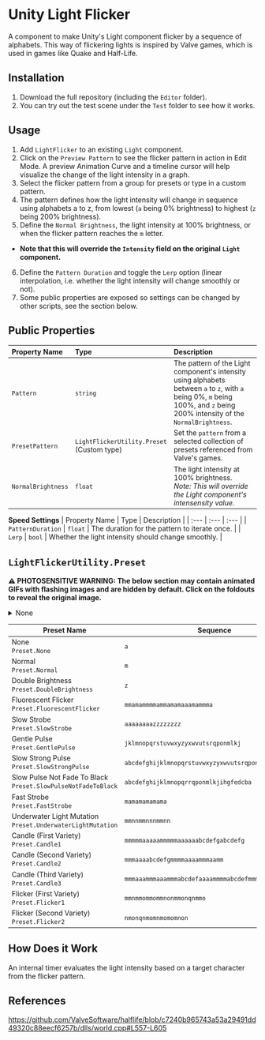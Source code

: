 # Unity Light Flicker
A component to make Unity's Light component flicker by a sequence of alphabets. This way of flickering lights is inspired by Valve games, which is used in games like Quake and Half-Life.

## Installation
1. Download the full repository (including the `Editor` folder).
2. You can try out the test scene under the `Test` folder to see how it works.

## Usage
1. Add `LightFlicker` to an existing `Light` component.
2. Click on the `Preview Pattern` to see the flicker pattern in action in Edit Mode. A preview Animation Curve and a timeline cursor will help visualize the change of the light intensity in a graph.
3. Select the flicker pattern from a group for presets or type in a custom pattern.
4. The pattern defines how the light intensity will change in sequence using alphabets a to z, from lowest (`a` being 0% brightness) to highest (`z` being 200% brightness).
5. Define the `Normal Brightness`, the light intensity at 100% brightness, or when the flicker pattern reaches the `m` letter.
  - **Note that this will override the `Intensity` field on the original `Light` component.**
6. Define the `Pattern Duration` and toggle the `Lerp` option (linear interpolation, i.e. whether the light intensity will change smoothly or not).
7. Some public properties are exposed so settings can be changed by other scripts, see the section below.

## Public Properties

| Property Name      | Type    | Description                                            |
| :---               | :---    | :---                                                   |
| `Pattern`          | `string`| The pattern of the Light component's intensity using alphabets between `a` to `z`, with `a` being 0%, `m` being 100%, and `z` being 200% intensity of the `NormalBrightness`. |
| `PresetPattern`    | `LightFlickerUtility.Preset` <br/>(Custom type) | Set the `pattern` from a selected collection of presets referenced from Valve's games. |
| `NormalBrightness` | `float` | The light intensity at 100% brightness. <br/>*Note: This will override the Light component's intensensity value.* |

**Speed Settings**
| Property Name      | Type    | Description                                            |
| :---               | :---    | :---                                                   |
| `PatternDuration`  | `float` | The duration for the pattern to iterate once.          |
| `Lerp`             | `bool`  | Whether the light intensity should change smoothly.    |

## `LightFlickerUtility.Preset`

**:warning: PHOTOSENSITIVE WARNING: The below section may contain animated GIFs with flashing images and are hidden by default. Click on the foldouts to reveal the original image.**

<details>
  <summary>None</summary>
  <table>
  <tr>
    <td>Preview</td>
    <td><img src = "https://github.com/huchi57/LightFlicker/blob/main/Readme/flickerlight-fluorescent.gif" width = 200></td>
  </tr>
  <tr>    
    <td>Preset Enum</td>
    <td><code>LightFlickerUtility.Preset.None</code></td>
  </tr>
  <tr>    
    <td>Actual Sequence</td>
    <td><code>a</code></td>
  </tr>
  </table>
</details>

| Preset Name | Sequence | Preview |
| -----       | -----    | -----   |
|  None<br/>`Preset.None`  | `a`
|  Normal<br/>`Preset.Normal`| `m`
|  Double Brightness<br/>`Preset.DoubleBrightness` | `z`
|  Fluorescent Flicker<br/>`Preset.FluorescentFlicker` | `mmamammmmammamamaaamammma`
|  Slow Strobe<br/>`Preset.SlowStrobe` | `aaaaaaaazzzzzzzz`
|  Gentle Pulse<br/>`Preset.GentlePulse` | `jklmnopqrstuvwxyzyxwvutsrqponmlkj`
|  Slow Strong Pulse<br/>`Preset.SlowStrongPulse` | `abcdefghijklmnopqrstuvwxyzyxwvutsrqponmlkjihgfedcba`
|  Slow Pulse Not Fade To Black<br/>`Preset.SlowPulseNotFadeToBlack` | `abcdefghijklmnopqrrqponmlkjihgfedcba`
|  Fast Strobe<br/>`Preset.FastStrobe` | `mamamamamama`
|  Underwater Light Mutation<br/>`Preset.UnderwaterLightMutation` | `mmnnmmnnnmmnn`
|  Candle (First Variety)<br/>`Preset.Candle1` | `mmmmmaaaaammmmmaaaaaabcdefgabcdefg`
|  Candle (Second Variety)<br/>`Preset.Candle2` | `mmmaaaabcdefgmmmmaaaammmaamm`
|  Candle (Third Variety)<br/>`Preset.Candle3` | `mmmaaammmaaammmabcdefaaaammmmabcdefmmmaaaa`
|  Flicker (First Variety)<br/>`Preset.Flicker1` | `mmnmmommommnonmmonqnmmo`
|  Flicker (Second Variety)<br/>`Preset.Flicker2`| `nmonqnmomnmomomnon`

## How Does it Work
An internal timer evaluates the light intensity based on a target character from the flicker pattern.

## References
https://github.com/ValveSoftware/halflife/blob/c7240b965743a53a29491dd49320c88eecf6257b/dlls/world.cpp#L557-L605

